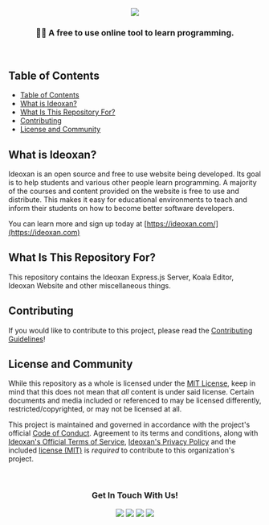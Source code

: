 <!-- Why yes, I did use HTML excessively in this Markdown document. :^) -->
<p align="center"><img src="https://raw.githubusercontent.com/ideoxan/ideoxan/master/gitbanner.png"></p>
<h3 align="center">👩‍💻 A free to use online tool to learn programming.</h3>
<!-- <br>
<p align="center">
    <img src="https://img.shields.io/github/issues/ideoxan/ideoxan?logo=github&style=for-the-badge">
    <img src="https://img.shields.io/github/issues-pr/ideoxan/ideoxan?logo=github&style=for-the-badge">
    <img src="https://img.shields.io/github/stars/ideoxan/ideoxan?logo=github&style=for-the-badge">
    <img src="https://img.shields.io/github/watchers/ideoxan/ideoxan?logo=github&style=for-the-badge">
    <img src="https://img.shields.io/github/contributors/ideoxan/ideoxan?logo=github&style=for-the-badge">
</p> -->
<br>

## Table of Contents
- [Table of Contents](#table-of-contents)
- [What is Ideoxan?](#what-is-ideoxan)
- [What Is This Repository For?](#what-is-this-repository-for)
- [Contributing](#contributing)
- [License and Community](#license-and-community)

## What is Ideoxan?
Ideoxan is an open source and free to use website being developed. Its goal is to help students and various other people learn programming. A majority of the courses and content provided on the website is free to use and distribute. This makes it easy for educational environments to teach and inform their students on how to become better software developers.

You can learn more and sign up today at [https://ideoxan.com/](https://ideoxan.com)

## What Is This Repository For?
This repository contains the Ideoxan Express.js Server, Koala Editor, Ideoxan Website and other miscellaneous things.

## Contributing
If you would like to contribute to this project, please read the [Contributing Guidelines](https://github.com/ideoxan/contributing)!

## License and Community
While this repository as a whole is licensed under the [MIT License](LICENSE), keep in mind that this does not mean that *all* content is under said license. Certain documents and media included or referenced to may be licensed differently, restricted/copyrighted, or may not be licensed at all.

This project is maintained and governed in accordance with the project's official [Code of Conduct](https://github.com/ideoxan/contributing/blob/main/CODE_OF_CONDUCT.md). Agreement to its terms and conditions, along with [Ideoxan's Official Terms of Service](https://ideoxan.com/tos), [Ideoxan's Privacy Policy](https://ideoxan.com/privacy) and the included [license (MIT)](LICENSE) is *required* to contribute to this organization's project.

<br>
<h3 align="center">Get In Touch With Us!</h3>
<p align="center">
    <a href="https://ideoxan.com"><img src="https://img.shields.io/badge/Ideoxan%20Website%20-%23804DDE?style=for-the-badge"></a>
    <a href="https://github.com/ideoxan"><img src="https://img.shields.io/badge/Github%20-%23181717?style=for-the-badge&logo=github&logoColor=white"></a>
    <a href="mailto:hello@ideoxan.com"><img src="https://img.shields.io/badge/EMail%20Us%20-%23121212?style=for-the-badge"></a>
    <a href="https://discord.gg/jxqKy6r"><img src="https://img.shields.io/discord/717471253753102470?color=%237289DA&label=Discord&logo=discord&logoColor=white&style=for-the-badge"></a>
</p>
